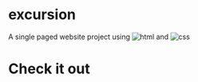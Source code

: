 # excursion
A single paged website project using ![html](https://fontawesome.com/v4/icon/html5) and ![css](https://fontawesome.com/v4/icon/css3)
# Check it out 
